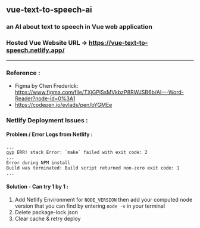 ## vue-text-to-speech-ai

### an AI about text to speech in Vue web application

### Hosted Vue Website URL -> https://vue-text-to-speech.netlify.app/

---
### Reference :
- Figma by Chen Frederick: https://www.figma.com/file/TXjGPjSsMVkbzP8RWJSB6b/AI---Word-Reader?node-id=0%3A1
- https://codepen.io/evlads/pen/bYGMEe

### Netlify Deployment Issues :
#### Problem / Error Logs from Netlify :
```
...
gyp ERR! stack Error: `make` failed with exit code: 2
...
Error during NPM install
Build was terminated: Build script returned non-zero exit code: 1
...
```

#### Solution - Can try 1 by 1 :
1. Add Netlify Environment for `NODE_VERSION` then add your computed node version that you can find by entering `node -v` in your terminal
2. Delete package-lock.json
3. Clear cache & retry deploy